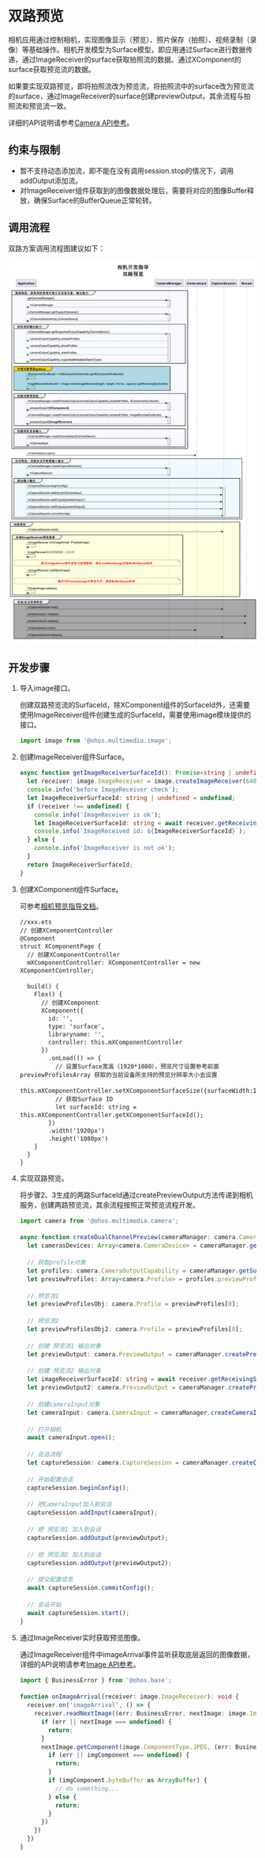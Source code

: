 # 双路预览

相机应用通过控制相机，实现图像显示（预览）、照片保存（拍照）、视频录制（录像）等基础操作。相机开发模型为Surface模型，即应用通过Surface进行数据传递，通过ImageReceiver的surface获取拍照流的数据、通过XComponent的surface获取预览流的数据。

如果要实现双路预览，即将拍照流改为预览流，将拍照流中的surface改为预览流的surface，通过ImageReceiver的surface创建previewOutput，其余流程与拍照流和预览流一致。

详细的API说明请参考[Camera API参考](../reference/apis/js-apis-camera.md)。

## 约束与限制

- 暂不支持动态添加流，即不能在没有调用session.stop的情况下，调用addOutput添加流。
- 对ImageReceiver组件获取到的图像数据处理后，需要将对应的图像Buffer释放，确保Surface的BufferQueue正常轮转。

## 调用流程

双路方案调用流程图建议如下：

![dual-preview-streams-instructions](figures/dual-preview-streams-instructions.png)

## 开发步骤

1. 导入image接口。

   创建双路预览流的SurfaceId，除XComponent组件的SurfaceId外，还需要使用ImageReceiver组件创建生成的SurfaceId，需要使用image模块提供的接口。

   ```ts
   import image from '@ohos.multimedia.image';
   ```

2. 创建ImageReceiver组件Surface。

   ```ts
   async function getImageReceiverSurfaceId(): Promise<string | undefined> {
     let receiver: image.ImageReceiver = image.createImageReceiver(640, 480, 4, 8);
     console.info('before ImageReceiver check');
     let ImageReceiverSurfaceId: string | undefined = undefined;
     if (receiver !== undefined) {
       console.info('ImageReceiver is ok');
       let ImageReceiverSurfaceId: string = await receiver.getReceivingSurfaceId();
       console.info(`ImageReceived id: ${ImageReceiverSurfaceId}`);
     } else {
       console.info('ImageReceiver is not ok');
     }
     return ImageReceiverSurfaceId;
   }
   ```

3. 创建XComponent组件Surface。

   可参考[相机预览指导文档](camera-preview.md)。

   ```ets
   //xxx.ets
   // 创建XComponentController 
   @Component
   struct XComponentPage {
     // 创建XComponentController
     mXComponentController: XComponentController = new XComponentController;
   
     build() {
       Flex() {
         // 创建XComponent
         XComponent({
           id: '',
           type: 'surface',
           libraryname: '',
           controller: this.mXComponentController
         })
           .onLoad(() => {
             // 设置Surface宽高（1920*1080），预览尺寸设置参考前面 previewProfilesArray 获取的当前设备所支持的预览分辨率大小去设置
             this.mXComponentController.setXComponentSurfaceSize({surfaceWidth:1920,surfaceHeight:1080});
             // 获取Surface ID
             let surfaceId: string = this.mXComponentController.getXComponentSurfaceId();
           })
           .width('1920px')
           .height('1080px')
       }
     }
   }
   ```

4. 实现双路预览。

   将步骤2、3生成的两路SurfaceId通过createPreviewOutput方法传递到相机服务，创建两路预览流，其余流程按照正常预览流程开发。

   ```ts
   import camera from '@ohos.multimedia.camera';

   async function createDualChannelPreview(cameraManager: camera.CameraManager, XComponentSurfaceId: string, receiver: image.ImageReceiver): Promise<void> {
     let camerasDevices: Array<camera.CameraDevice> = cameraManager.getSupportedCameras(); // 获取支持的相机设备对象
   
     // 获取profile对象
     let profiles: camera.CameraOutputCapability = cameraManager.getSupportedOutputCapability(camerasDevices[0]); // 获取对应相机设备profiles
     let previewProfiles: Array<camera.Profile> = profiles.previewProfiles;
   
     // 预览流1
     let previewProfilesObj: camera.Profile = previewProfiles[0];
   
     // 预览流2
     let previewProfilesObj2: camera.Profile = previewProfiles[0];
   
     // 创建 预览流1 输出对象
     let previewOutput: camera.PreviewOutput = cameraManager.createPreviewOutput(previewProfilesObj, XComponentSurfaceId);
   
     // 创建 预览流2 输出对象
     let imageReceiverSurfaceId: string = await receiver.getReceivingSurfaceId();
     let previewOutput2: camera.PreviewOutput = cameraManager.createPreviewOutput(previewProfilesObj2, imageReceiverSurfaceId);
   
     // 创建cameraInput对象
     let cameraInput: camera.CameraInput = cameraManager.createCameraInput(camerasDevices[0]);
   
     // 打开相机
     await cameraInput.open();
   
     // 会话流程
     let captureSession: camera.CaptureSession = cameraManager.createCaptureSession();
   
     // 开始配置会话
     captureSession.beginConfig();
   
     // 把CameraInput加入到会话
     captureSession.addInput(cameraInput);
   
     // 把 预览流1 加入到会话
     captureSession.addOutput(previewOutput);
   
     // 把 预览流2 加入到会话
     captureSession.addOutput(previewOutput2);
   
     // 提交配置信息
     await captureSession.commitConfig();
   
     // 会话开始
     await captureSession.start();
   }
   ```

5. 通过ImageReceiver实时获取预览图像。

   通过ImageReceiver组件中imageArrival事件监听获取底层返回的图像数据，详细的API说明请参考[Image API参考](../reference/apis/js-apis-image.md)。

   ```ts
   import { BusinessError } from '@ohos.base';

   function onImageArrival(receiver: image.ImageReceiver): void {
     receiver.on('imageArrival', () => {
       receiver.readNextImage((err: BusinessError, nextImage: image.Image) => {
         if (err || nextImage === undefined) {
           return;
         }
         nextImage.getComponent(image.ComponentType.JPEG, (err: BusinessError, imgComponent: image.Component) => {
           if (err || imgComponent === undefined) {
             return;
           }
           if (imgComponent.byteBuffer as ArrayBuffer) {
             // do something...
           } else {
             return;
           }
         })
       })
     })
   }
   ```
